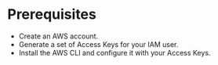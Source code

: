 # Prerequisites

- Create an AWS account.
- Generate a set of Access Keys for your IAM user.
- Install the AWS CLI and configure it with your Access Keys.


